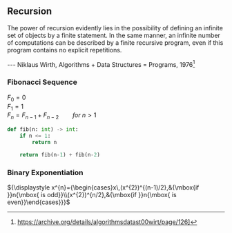 ## Recursion

The power of recursion evidently lies in the possibility of defining an infinite set of objects by a finite statement. In the same manner, an infinite number of computations can be described by a finite recursive program, even if this program contains no explicit repetitions.

--- Niklaus Wirth, Algorithms + Data Structures = Programs, 1976[^1]

[^1]: https://archive.org/details/algorithmsdatast00wirt/page/126]

### Fibonacci Sequence

$F_{0} = 0$  
$F_{1} = 1$  
$F_{n} = F_{n-1}+F_{n-2}\qquad for\ n > 1$

```python
def fib(n: int) -> int:
    if n <= 1:
        return n

    return fib(n-1) + fib(n-2)
```

### Binary Exponentiation

${\displaystyle x^{n}={\begin{cases}x\,(x^{2})^{(n-1)/2},&{\mbox{if }}n{\mbox{ is odd}}\\(x^{2})^{n/2},&{\mbox{if }}n{\mbox{ is even}}\end{cases}}}$
